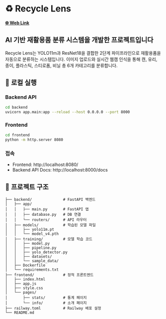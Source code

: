 # ♻️ Recycle Lens

#### [🌐 Web Link](https://project-machine-learning-eight.vercel.app)

## AI 기반 재활용품 분류 시스템을 개발한 프로젝트입니다

Recycle Lens는 YOLO11m과 ResNet18을 결합한 2단계 파이프라인으로 재활용품을 자동으로 분류하는 시스템입니다.
이미지 업로드와 실시간 웹캠 인식을 통해 캔, 유리, 종이, 플라스틱, 스티로폼, 비닐 총 6개 카테고리를 분류합니다.

## 🚀 로컬 실행

### Backend API

```bash
cd backend
uvicorn app.main:app --reload --host 0.0.0.0 --port 8000
```

### Frontend

```bash
cd frontend
python -m http.server 8080
```

### 접속

-   Frontend: http://localhost:8080/
-   Backend API Docs: http://localhost:8000/docs

## 📁 프로젝트 구조

```
├── backend/              # FastAPI 백엔드
│   ├── app/
│   │   ├── main.py       # FastAPI 앱
│   │   ├── database.py   # DB 연결
│   │   └── routers/      # API 라우터
│   ├── models/           # 학습된 모델 파일
│   │   ├── yolo11m.pt
│   │   └── model_v4.pth
│   ├── training/         # 모델 학습 코드
│   │   ├── model.py
│   │   ├── pipeline.py
│   │   ├── yolo_detector.py
│   │   ├── datasets/
│   │   └── sample_data/
│   ├── Dockerfile
│   └── requirements.txt
├── frontend/             # 정적 프론트엔드
│   ├── index.html
│   ├── app.js
│   ├── style.css
│   └── pages/
│       ├── stats/        # 통계 페이지
│       └── info/         # 소개 페이지
├── railway.toml          # Railway 배포 설정
└── README.md
```

